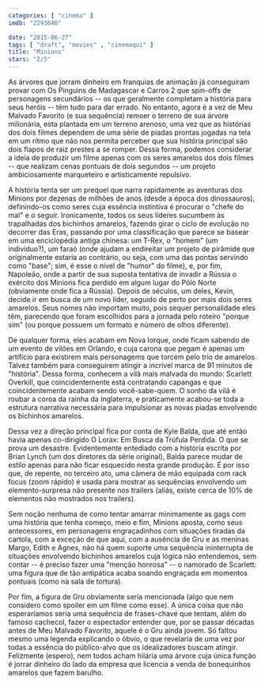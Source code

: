 ```yaml
---
categories: [ "cinema" ]
imdb: "2293640"

date: "2015-06-27"
tags: [ "draft", "movies" , "cinemaqui" ]
title: "Minions"
stars: "2/5"
---
```

As árvores que jorram dinheiro em franquias de animação já conseguiram provar com Os Pinguins de Madagascar e Carros 2 que spin-offs de personagens secundários -- os que geralmente completam a história para seus heróis -- têm tudo para dar errado. No entanto, agora é a vez de Meu Malvado Favorito (e sua sequência) remoer o terreno de sua árvore milionária, esta plantada em um terreno arenoso, uma vez que as histórias dos dois filmes dependem de uma série de piadas prontas jogadas na tela em um ritmo que não nos permita perceber que sua história principal são dois fiapos de raiz prestes a se romper. Dessa forma, podemos considerar a ideia de produzir um filme apenas com os seres amarelos dos dois filmes -- que realizam cenas pontuais de dois segundos -- um projeto ambiciosamente marqueteiro e artisticamente repulsivo.

A história tenta ser um prequel que narra rapidamente as aventuras dos Minions por dezenas de milhões de anos (desde a época dos dinossauros), definindo-os como seres cuja essência instintiva é procurar o "chefe do mal" e o seguir. Ironicamente, todos os seus líderes sucumbem às trapalhadas dos bichinhos amarelos, fazendo girar o ciclo de evolução no decorrer das Eras, passando por uma classificação que parece se basear em uma enciclopédia antiga chinesa: um T-Rex, o "homem" (um indivíduo?), um faraó (onde ajudam a endireitar um projeto de pirâmide que originalmente estaria ao contrário, ou seja, com uma das pontas servindo como "base"; sim, é esse o nível de "humor" do filme), e, por fim, Napoleão, onde a partir de sua suposta tentativa de invadir a Rússia o exército dos Minions fica perdido em algum lugar do Pólo Norte (obviamente onde fica a Rússia). Depois de séculos, um deles, Kevin, decide ir em busca de um novo líder, seguido de perto por mais dois seres amarelos. Seus nomes não importam muito, pois sequer personalidade eles têm, parecendo que foram escolhidos para a jornada pelo roteiro "porque sim" (ou porque possuem um formato e número de olhos diferente).

De qualquer forma, eles acabam em Nova Iorque, onde ficam sabendo de um evento de vilões em Orlando, e cuja carona que pegam é apenas um artifício para existirem mais personagems que torcem pelo trio de amarelos. Talvez também para conseguirem atingir a incrível marca de 91 minutos de "história". Dessa forma, conhecem a vilã mais malvada do mundo: Scarlett Overkill, que coincidentemente está contratando capangas e que coincidentemente acabam sendo você-sabe-quem. O sonho da vilã é roubar a coroa da rainha da Inglaterra, e praticamente acabou-se toda a estrutura narrativa necessária para impulsionar as novas piadas envolvendo os bichinhos amarelos.

Dessa vez a direção principal fica por conta de Kyle Balda, que até então havia apenas co-dirigido O Lorax: Em Busca da Trúfula Perdida. O que se prova um desastre. Evidentemente entediado com a história escrita por Brian Lynch (um dos diretores da série original), Balda parece mudar de estilo apenas para não ficar esquecido nesta grande produção. É por isso que, de repente, no terceiro ato, uma câmera de mão equipada com rack focus (zoom rápido) é usada para mostrar as sequências envolvendo um elemento-surpresa não presente nos trailers (aliás, existe cerca de 10% de elementos não mostrados nos trailers).

Sem noção nenhuma de como tentar amarrar minimamente as gags com uma história que tenha começo, meio e fim, Minions aposta, como seus antecessores, em personagens engraçadinhos com situações tiradas da cartola, com a exceção de que aqui, com a ausência de Gru e as meninas Margo, Edith e Agnes, não há quem suporte uma sequência ininterrupta de situações envolvendo bichinhos amarelos cuja lógica não entendemos, sem contar -- é preciso fazer uma "menção honrosa" -- o namorado de Scarlett: uma figura que de tão antipática acaba soando engraçada em momentos pontuais (como na sala de tortura).

Por fim, a figura de Gru obviamente seria mencionada (algo que nem considero como spoiler em um filme como esse). A única coisa que não esperaríamos seria uma sequência de frases-chave que tentam, além do famoso cachecol, fazer o espectador entender que, por se passar décadas antes de Meu Malvado Favorito, aquele é o Gru ainda jovem. Só faltou mesmo uma legenda explicando o óbvio, o que revelaria de uma vez por todas a essência do público-alvo que os idealizadores buscam atingir. Felizmente (espero), nem todos acham hilária uma árvore cuja única função é jorrar dinheiro do lado da empresa que licencia a venda de bonequinhos amarelos que fazem barulho.
